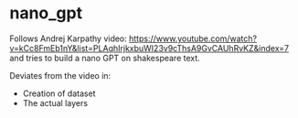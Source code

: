 # nano_gpt
Follows Andrej Karpathy video: https://www.youtube.com/watch?v=kCc8FmEb1nY&list=PLAqhIrjkxbuWI23v9cThsA9GvCAUhRvKZ&index=7 and tries to build a nano GPT on shakespeare text.

Deviates from the video in:
- Creation of dataset
- The actual layers
